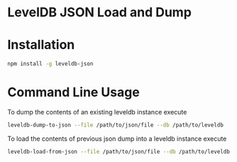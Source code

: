 # LevelDB JSON Load and Dump

# Installation

```bash
npm install -g leveldb-json
```

# Command Line Usage

To dump the contents of an existing leveldb instance execute

```bash
leveldb-dump-to-json --file /path/to/json/file --db /path/to/leveldb
```

To load the contents of previous json dump into a leveldb instance execute

```bash
leveldb-load-from-json --file /path/to/json/file --db /path/to/leveldb
```

